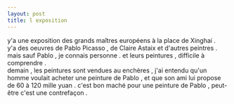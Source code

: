 ```yaml
---
layout: post
title: l exposition
---
```


<p>y&#39;a une exposition des grands maîtres européens à la place de Xinghai .<br />y&#39;a des oeuvres de Pablo Picasso , de Claire Astaix et d&#39;autres peintres . mais sauf Pablo , je connais personne . et leurs peintures , difficile à comprendre .<br />demain , les peintures sont vendues au enchères , j&#39;ai entendu qu&#39;un homme voulait acheter une peinture de Pablo , et que son ami lui propose de 60 à 120 mille yuan . c&#39;est bon maché pour une peinture de Pablo , peut-être c&#39;est une contrefaçon .</p>
